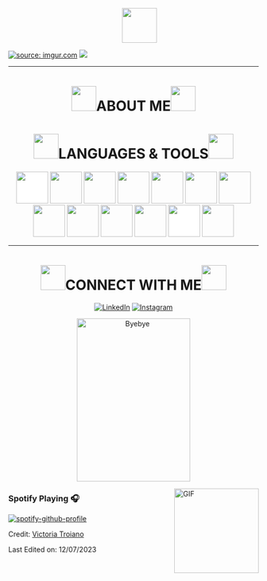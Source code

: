 
<!--h1 without bottom border-->
<div id="user-content-toc">
  <ul align="center">
     <img src="https://media.giphy.com/media/VgCDAzcKvsR6OM0uWg/giphy.gif" width="70">
  </ul>
</div>
<a href="https://imgur.com/fdnMCtx"><img src="https://i.imgur.com/fdnMCtx.png" title="source: imgur.com" /></a>
<!--horizontal divider(gradiant)-->
<img src="https://user-images.githubusercontent.com/73097560/115834477-dbab4500-a447-11eb-908a-139a6edaec5c.gif">

----------
<h1 align="center"><img src="https://media1.giphy.com/media/v1.Y2lkPTc5MGI3NjExaDd6NnI4dWdnc3hjNmprcTF0aW15MXRoODZ3b3IwenY2dzQ0ZWwwcSZlcD12MV9pbnRlcm5hbF9naWZfYnlfaWQmY3Q9cw/1fhj2RprUOpqCObj2J/giphy.gif" width="50">ABOUT ME<img src="https://media1.giphy.com/media/v1.Y2lkPTc5MGI3NjExaDd6NnI4dWdnc3hjNmprcTF0aW15MXRoODZ3b3IwenY2dzQ0ZWwwcSZlcD12MV9pbnRlcm5hbF9naWZfYnlfaWQmY3Q9cw/1fhj2RprUOpqCObj2J/giphy.gif" width="50"></h1>

<p></p>



<h1 align="center"><img src="https://media1.giphy.com/media/v1.Y2lkPTc5MGI3NjExaDd6NnI4dWdnc3hjNmprcTF0aW15MXRoODZ3b3IwenY2dzQ0ZWwwcSZlcD12MV9pbnRlcm5hbF9naWZfYnlfaWQmY3Q9cw/1fhj2RprUOpqCObj2J/giphy.gif" width="50">LANGUAGES & TOOLS<img src="https://media1.giphy.com/media/v1.Y2lkPTc5MGI3NjExaDd6NnI4dWdnc3hjNmprcTF0aW15MXRoODZ3b3IwenY2dzQ0ZWwwcSZlcD12MV9pbnRlcm5hbF9naWZfYnlfaWQmY3Q9cw/1fhj2RprUOpqCObj2J/giphy.gif" width="50"></h1>


<p align="center">
  <img src="https://cdn.jsdelivr.net/gh/devicons/devicon/icons/nodejs/nodejs-original-wordmark.svg" style="height:4rem; background-color:white"/>
  <img src="https://cdn.jsdelivr.net/gh/devicons/devicon/icons/html5/html5-original-wordmark.svg" style="height: 4rem"/>
  <img src="https://cdn.jsdelivr.net/gh/devicons/devicon/icons/css3/css3-original-wordmark.svg" style="height: 4rem"/>
  <img src="https://cdn.jsdelivr.net/gh/devicons/devicon/icons/javascript/javascript-plain.svg" style="height: 4rem"/>
  <img src="https://static-00.iconduck.com/assets.00/laravel-icon-497x512-uwybstke.png" style="height: 4rem"/>
  <img src="https://angular.io/assets/images/logos/angular/angular.png" style="height: 4rem"/>
  <img src="https://cdn.icon-icons.com/icons2/2699/PNG/512/reactjs_logo_icon_168875.png" style="height: 4rem"/>
  <img src="https://cdn.jsdelivr.net/gh/devicons/devicon/icons/bootstrap/bootstrap-plain-wordmark.svg"  style="height: 4rem"/>
  <img src="https://seeklogo.com/images/J/java-logo-7F8B35BAB3-seeklogo.com.png" style="height: 4rem"/>
  <img src="https://cdn.jsdelivr.net/gh/devicons/devicon/icons/npm/npm-original-wordmark.svg" style="height: 4rem"/>
  <img src="https://cdn.jsdelivr.net/gh/devicons/devicon/icons/git/git-plain.svg" style="height: 4rem"/>
  <img src="https://cdn.jsdelivr.net/gh/devicons/devicon/icons/github/github-original-wordmark.svg" style="height: 4rem; background-color:white"/>
  <img src="https://www.pngplay.com/wp-content/uploads/7/Mysql-Logo-PNG-Free-File-Download.png" style="height: 4rem"/>
  
</p>

--------

<h1 align="center"><img src="https://media1.giphy.com/media/v1.Y2lkPTc5MGI3NjExaDd6NnI4dWdnc3hjNmprcTF0aW15MXRoODZ3b3IwenY2dzQ0ZWwwcSZlcD12MV9pbnRlcm5hbF9naWZfYnlfaWQmY3Q9cw/1fhj2RprUOpqCObj2J/giphy.gif" width="50">CONNECT WITH ME<img src="https://media1.giphy.com/media/v1.Y2lkPTc5MGI3NjExaDd6NnI4dWdnc3hjNmprcTF0aW15MXRoODZ3b3IwenY2dzQ0ZWwwcSZlcD12MV9pbnRlcm5hbF9naWZfYnlfaWQmY3Q9cw/1fhj2RprUOpqCObj2J/giphy.gif" width="50"></h1>
<div align="center">

  [![LinkedIn](https://img.shields.io/badge/linkedin-%239146FF.svg?style=for-the-badge&logo=linkedin&logoColor=white)](https://www.instagram.com/vicky.troiano/)
  [![Instagram](https://img.shields.io/badge/Instagram-%239146FF.svg?style=for-the-badge&logo=Instagram&logoColor=white)](https://www.instagram.com/vicky.troiano/)
  
</div>
 <p align= "center">
  <img align= "center" src="https://media2.giphy.com/media/v1.Y2lkPTc5MGI3NjExdHlicWI4OTdidGdjeHN2cWxhaGtsZXFlMWFrNDc3NjBiandtemx3OSZlcD12MV9pbnRlcm5hbF9naWZfYnlfaWQmY3Q9Zw/iTJ5oiQuOnHGIUtvDc/giphy.gif" width="228px" height="328px" alt="Byebye" /> 
</p>

<img align="right" alt="GIF" height="170px" src="https://media.giphy.com/media/J5B1Y8QZnzXXbLQIBu/giphy.gif" />

### Spotify Playing 🎧

  [![spotify-github-profile](https://spotify-github-profile.vercel.app/api/view?uid=vickytr&cover_image=true&theme=natemoo-re&show_offline=false&background_color=ffffff&interchange=false&bar_color=e0c6eb&bar_color_cover=false)](https://spotify-github-profile.vercel.app/api/view?uid=vickytr&redirect=true)



Credit: [Victoria Troiano](https://github.com/VickyTroiano)

Last Edited on: 12/07/2023
